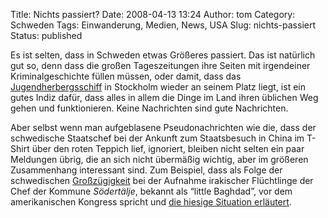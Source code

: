 Title: Nichts passiert?
Date: 2008-04-13 13:24
Author: tom
Category: Schweden
Tags: Einwanderung, Medien, News, USA
Slug: nichts-passiert
Status: published

Es ist selten, dass in Schweden etwas Größeres passiert. Das ist
natürlich gut so, denn dass die großen Tageszeitungen ihre Seiten mit
irgendeiner Kriminalgeschichte füllen müssen, oder damit, dass das
[Jugendherbergsschiff](http://de.wikipedia.org/wiki/Af_Chapman) in
Stockholm wieder an seinem Platz liegt, ist ein gutes Indiz dafür, dass
alles in allem die Dinge im Land ihren üblichen Weg gehen und
funktionieren. Keine Nachrichten sind gute Nachrichten.

Aber selbst wenn man aufgeblasene Pseudonachrichten wie die, dass der
schwedische Staatschef bei der Ankunft zum Staatsbesuch in China im
T-Shirt über den roten Teppich lief, ignoriert, bleiben nicht selten ein
paar Meldungen übrig, die an sich nicht übermäßig wichtig, aber im
größeren Zusammenhang interessant sind. Zum Beispiel, dass als Folge der
schwedischen
[Großzügigkeit](http://www.fiket.de/2008/02/18/fluechtlingsvertrag-mit-dem-irak/)
bei der Aufnahme irakischer Flüchtlinge der Chef der Kommune
*Södertälje*, bekannt als “little Baghdad”, vor dem amerikanischen
Kongress spricht und [die hiesige Situation
erläutert](http://www.sr.se/cgi-bin/international/nyhetssidor/artikel.asp?nyheter=1&programid=2108&Artikel=2007626).

